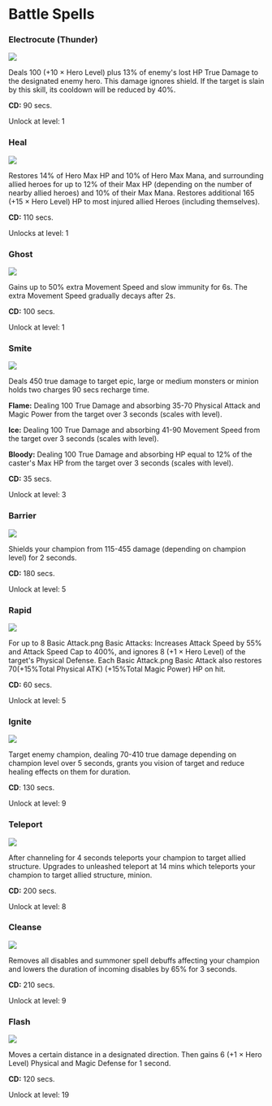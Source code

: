 # Battle Spells

### Electrocute (Thunder)&#x20;

![](../../.gitbook/assets/electricute.jpg)

Deals 100 (+10 × Hero Level) plus 13% of enemy's lost HP True Damage to the designated enemy hero. This damage ignores shield. If the target is slain by this skill, its cooldown will be reduced by 40%.

**CD:** 90 secs.

Unlock at level: 1

### Heal&#x20;

![](../../.gitbook/assets/heal.jpg)

Restores 14% of Hero Max HP and 10% of Hero Max Mana, and surrounding allied heroes for up to 12% of their Max HP (depending on the number of nearby allied heroes) and 10% of their Max Mana. Restores additional 165 (+15 × Hero Level) HP to most injured allied Heroes (including themselves).&#x20;

**CD:** 110 secs.&#x20;

Unlocks at level: 1

### Ghost&#x20;

![](../../.gitbook/assets/ghost.jpg)

Gains up to 50% extra Movement Speed and slow immunity for 6s. The extra Movement Speed gradually decays after 2s.&#x20;

**CD:** 100 secs.&#x20;

Unlock at level: 1

### Smite&#x20;

![](../../.gitbook/assets/SMITE.jpg)

Deals 450 true damage to target epic, large or medium monsters or minion holds two charges 90 secs recharge time.&#x20;

**Flame:** Dealing 100 True Damage and absorbing 35-70 Physical Attack and Magic Power from the target over 3 seconds (scales with level).&#x20;

**Ice:** Dealing 100 True Damage and absorbing 41-90 Movement Speed from the target over 3 seconds (scales with level).&#x20;

**Bloody:** Dealing 100 True Damage and absorbing HP equal to 12% of the caster's Max HP from the target over 3 seconds (scales with level).&#x20;

**CD:** 35 secs.&#x20;

Unlock at level: 3

### Barrier&#x20;

![](../../.gitbook/assets/barrier.jpg)

Shields your champion from 115-455 damage (depending on champion level) for 2 seconds.

**CD:** 180 secs.&#x20;

Unlock at level: 5

### Rapid&#x20;

![](../../.gitbook/assets/rapidfinal.jpg)

For up to 8 Basic Attack.png Basic Attacks: Increases Attack Speed by 55% and Attack Speed Cap to 400%, and ignores 8 (+1 × Hero Level) of the target's Physical Defense. Each Basic Attack.png Basic Attack also restores 70(+15%Total Physical ATK) (+15%Total Magic Power) HP on hit.&#x20;

**CD:** 60 secs.&#x20;

Unlock at level: 5

### Ignite

![](../../.gitbook/assets/Ignite.jpg)

Target enemy champion, dealing 70-410 true damage depending on champion level over 5 seconds, grants you vision of target and reduce healing effects on them for duration.

**CD**: 130 secs.

Unlock at level: 9

### **Teleport**&#x20;

![](../../.gitbook/assets/teleport.jpg)

After channeling for 4 seconds teleports your champion to target allied structure. Upgrades to unleashed teleport at 14 mins which teleports your champion to target allied structure, minion.

**CD:** 200 secs.&#x20;

Unlock at level: 8

### Cleanse&#x20;

![](../../.gitbook/assets/Cleanse.jpg)

Removes all disables and summoner spell debuffs affecting your champion and lowers the duration of incoming disables by 65% for 3 seconds.&#x20;

**CD:** 210 secs.&#x20;

Unlock at level: 9

### Flash&#x20;

![](../../.gitbook/assets/flash2.jpg)

Moves a certain distance in a designated direction. Then gains 6 (+1 × Hero Level) Physical and Magic Defense for 1 second.

**CD:** 120 secs.&#x20;

Unlock at level: 19
